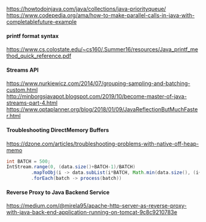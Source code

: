 https://howtodoinjava.com/java/collections/java-priorityqueue/  
https://www.codepedia.org/ama/how-to-make-parallel-calls-in-java-with-completablefuture-example  

#### printf format syntax
https://www.cs.colostate.edu/~cs160/.Summer16/resources/Java_printf_method_quick_reference.pdf   

#### Streams API
https://www.nurkiewicz.com/2014/07/grouping-sampling-and-batching-custom.html   
http://minborgsjavapot.blogspot.com/2019/10/become-master-of-java-streams-part-4.html   
https://www.optaplanner.org/blog/2018/01/09/JavaReflectionButMuchFaster.html   


#### Troubleshooting DirectMemory Buffers
https://dzone.com/articles/troubleshooting-problems-with-native-off-heap-memo   





```java
int BATCH = 500;
IntStream.range(0, (data.size()+BATCH-1)/BATCH)
         .mapToObj(i -> data.subList(i*BATCH, Math.min(data.size(), (i+1)*BATCH)))
         .forEach(batch -> process(batch))
```

#### Reverse Proxy to Java Backend Service
https://medium.com/@mirela95/apache-http-server-as-reverse-proxy-with-java-back-end-application-running-on-tomcat-9c8c9210783e  
